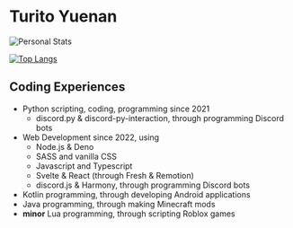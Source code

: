 # Turito Yuenan

![Personal Stats](https://github-readme-stats.vercel.app/api?username=TuritoYuenan&show_icons=true)

[![Top Langs](https://github-readme-stats.vercel.app/api/top-langs/?username=TuritoYuenan)](https://github.com/anuraghazra/github-readme-stats)

## Coding Experiences

- Python scripting, coding, programming since 2021
  - discord.py & discord-py-interaction, through programming Discord bots
- Web Development since 2022, using
  - Node.js & Deno
  - SASS and vanilla CSS
  - Javascript and Typescript
  - Svelte & React (through Fresh & Remotion)
  - discord.js & Harmony, through programming Discord bots
- Kotlin programming, through developing Android applications
- Java programming, through making Minecraft mods
- **minor** Lua programming, through scripting Roblox games
